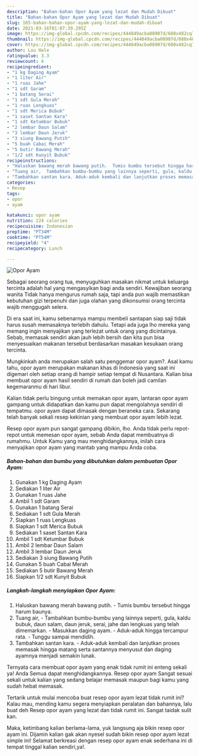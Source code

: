 ```yaml
---
description: "Bahan-bahan Opor Ayam yang lezat dan Mudah Dibuat"
title: "Bahan-bahan Opor Ayam yang lezat dan Mudah Dibuat"
slug: 165-bahan-bahan-opor-ayam-yang-lezat-dan-mudah-dibuat
date: 2021-03-16T01:07:39.295Z
image: https://img-global.cpcdn.com/recipes/444849acba08907d/680x482cq70/opor-ayam-foto-resep-utama.jpg
thumbnail: https://img-global.cpcdn.com/recipes/444849acba08907d/680x482cq70/opor-ayam-foto-resep-utama.jpg
cover: https://img-global.cpcdn.com/recipes/444849acba08907d/680x482cq70/opor-ayam-foto-resep-utama.jpg
author: Lou Hale
ratingvalue: 3.3
reviewcount: 4
recipeingredient:
- "1 kg Daging Ayam"
- "1 liter Air"
- "1 ruas Jahe"
- "1 sdt Garam"
- "1 batang Serai"
- "1 sdt Gula Merah"
- "1 ruas Lengkuas"
- "1 sdt Merica Bubuk"
- "1 saset Santan Kara"
- "1 sdt Ketumbar Bubuk"
- "2 lembar Daun Salam"
- "3 lembar Daun Jeruk"
- "3 siung Bawang Putih"
- "5 buah Cabai Merah"
- "5 butir Bawang Merah"
- "1/2 sdt Kunyit Bubuk"
recipeinstructions:
- "Haluskan bawang merah bawang putih.  Tumis bumbu tersebut hingga harum baunya."
- "Tuang air,  Tambahkan bumbu-bumbu yang lainnya seperti, gula, kaldu bubuk, daun salam, daun jeruk, serai, jahe dan lengkuas yang telah dimemarkan.  Masukkan daging ayam. Aduk-aduk hingga tercampur rata. Tunggu sampai mendidih."
- "Tambahkan santan kara. Aduk-aduk kembali dan lanjutkan proses memasak hingga matang serta santannya menyusut dan daging ayamnya menjadi semakin lunak."
categories:
- Resep
tags:
- opor
- ayam

katakunci: opor ayam 
nutrition: 224 calories
recipecuisine: Indonesian
preptime: "PT34M"
cooktime: "PT54M"
recipeyield: "4"
recipecategory: Lunch

---
```



![Opor Ayam](https://img-global.cpcdn.com/recipes/444849acba08907d/680x482cq70/opor-ayam-foto-resep-utama.jpg)

Sebagai seorang orang tua, menyuguhkan masakan nikmat untuk keluarga tercinta adalah hal yang mengasyikan bagi anda sendiri. Kewajiban seorang  wanita Tidak hanya mengurus rumah saja, tapi anda pun wajib memastikan kebutuhan gizi terpenuhi dan juga olahan yang dikonsumsi orang tercinta wajib menggugah selera.

Di era  saat ini, kamu sebenarnya mampu membeli santapan siap saji tidak harus susah memasaknya terlebih dahulu. Tetapi ada juga lho mereka yang memang ingin menyajikan yang terlezat untuk orang yang dicintainya. Sebab, memasak sendiri akan jauh lebih bersih dan kita pun bisa menyesuaikan makanan tersebut berdasarkan masakan kesukaan orang tercinta. 



Mungkinkah anda merupakan salah satu penggemar opor ayam?. Asal kamu tahu, opor ayam merupakan makanan khas di Indonesia yang saat ini digemari oleh setiap orang di hampir setiap tempat di Nusantara. Kalian bisa membuat opor ayam hasil sendiri di rumah dan boleh jadi camilan kegemaranmu di hari libur.

Kalian tidak perlu bingung untuk memakan opor ayam, lantaran opor ayam gampang untuk didapatkan dan kamu pun dapat mengolahnya sendiri di tempatmu. opor ayam dapat dimasak dengan beraneka cara. Sekarang telah banyak sekali resep kekinian yang membuat opor ayam lebih lezat.

Resep opor ayam pun sangat gampang dibikin, lho. Anda tidak perlu repot-repot untuk memesan opor ayam, sebab Anda dapat membuatnya di rumahmu. Untuk Kamu yang mau menghidangkannya, inilah cara menyajikan opor ayam yang mantab yang mampu Anda coba.

<!--inarticleads1-->

##### Bahan-bahan dan bumbu yang dibutuhkan dalam pembuatan Opor Ayam:

1. Gunakan 1 kg Daging Ayam
1. Sediakan 1 liter Air
1. Gunakan 1 ruas Jahe
1. Ambil 1 sdt Garam
1. Gunakan 1 batang Serai
1. Sediakan 1 sdt Gula Merah
1. Siapkan 1 ruas Lengkuas
1. Siapkan 1 sdt Merica Bubuk
1. Sediakan 1 saset Santan Kara
1. Ambil 1 sdt Ketumbar Bubuk
1. Ambil 2 lembar Daun Salam
1. Ambil 3 lembar Daun Jeruk
1. Sediakan 3 siung Bawang Putih
1. Gunakan 5 buah Cabai Merah
1. Sediakan 5 butir Bawang Merah
1. Siapkan 1/2 sdt Kunyit Bubuk




<!--inarticleads2-->

##### Langkah-langkah menyiapkan Opor Ayam:

1. Haluskan bawang merah bawang putih.  - Tumis bumbu tersebut hingga harum baunya.
1. Tuang air,  - Tambahkan bumbu-bumbu yang lainnya seperti, gula, kaldu bubuk, daun salam, daun jeruk, serai, jahe dan lengkuas yang telah dimemarkan.  - Masukkan daging ayam. - Aduk-aduk hingga tercampur rata. - Tunggu sampai mendidih.
1. Tambahkan santan kara. - Aduk-aduk kembali dan lanjutkan proses memasak hingga matang serta santannya menyusut dan daging ayamnya menjadi semakin lunak.




Ternyata cara membuat opor ayam yang enak tidak rumit ini enteng sekali ya! Anda Semua dapat menghidangkannya. Resep opor ayam Sangat sesuai sekali untuk kalian yang sedang belajar memasak maupun bagi kamu yang sudah hebat memasak.

Tertarik untuk mulai mencoba buat resep opor ayam lezat tidak rumit ini? Kalau mau, mending kamu segera menyiapkan peralatan dan bahannya, lalu buat deh Resep opor ayam yang lezat dan tidak rumit ini. Sangat taidak sulit kan. 

Maka, ketimbang kalian berlama-lama, yuk langsung aja bikin resep opor ayam ini. Dijamin kalian gak akan nyesel sudah bikin resep opor ayam lezat simple ini! Selamat berkreasi dengan resep opor ayam enak sederhana ini di tempat tinggal kalian sendiri,ya!.

